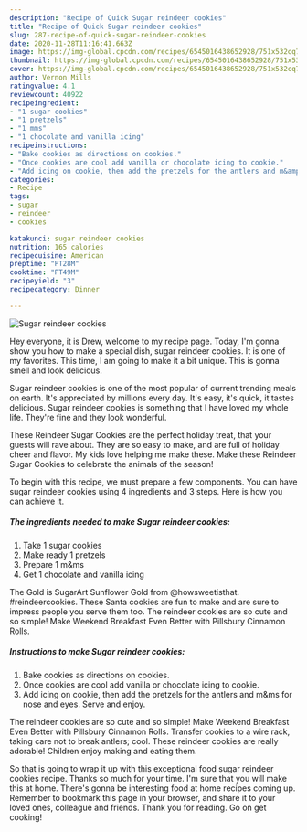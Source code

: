 ```yaml
---
description: "Recipe of Quick Sugar reindeer cookies"
title: "Recipe of Quick Sugar reindeer cookies"
slug: 287-recipe-of-quick-sugar-reindeer-cookies
date: 2020-11-28T11:16:41.663Z
image: https://img-global.cpcdn.com/recipes/6545016438652928/751x532cq70/sugar-reindeer-cookies-recipe-main-photo.jpg
thumbnail: https://img-global.cpcdn.com/recipes/6545016438652928/751x532cq70/sugar-reindeer-cookies-recipe-main-photo.jpg
cover: https://img-global.cpcdn.com/recipes/6545016438652928/751x532cq70/sugar-reindeer-cookies-recipe-main-photo.jpg
author: Vernon Mills
ratingvalue: 4.1
reviewcount: 40922
recipeingredient:
- "1 sugar cookies"
- "1 pretzels"
- "1 mms"
- "1 chocolate and vanilla icing"
recipeinstructions:
- "Bake cookies as directions on cookies."
- "Once cookies are cool add vanilla or chocolate icing to cookie."
- "Add icing on cookie, then add the pretzels for the antlers and m&amp;ms for nose and eyes. Serve and enjoy."
categories:
- Recipe
tags:
- sugar
- reindeer
- cookies

katakunci: sugar reindeer cookies 
nutrition: 165 calories
recipecuisine: American
preptime: "PT28M"
cooktime: "PT49M"
recipeyield: "3"
recipecategory: Dinner

---
```



![Sugar reindeer cookies](https://img-global.cpcdn.com/recipes/6545016438652928/751x532cq70/sugar-reindeer-cookies-recipe-main-photo.jpg)

Hey everyone, it is Drew, welcome to my recipe page. Today, I'm gonna show you how to make a special dish, sugar reindeer cookies. It is one of my favorites. This time, I am going to make it a bit unique. This is gonna smell and look delicious.

Sugar reindeer cookies is one of the most popular of current trending meals on earth. It's appreciated by millions every day. It's easy, it's quick, it tastes delicious. Sugar reindeer cookies is something that I have loved my whole life. They're fine and they look wonderful.

These Reindeer Sugar Cookies are the perfect holiday treat, that your guests will rave about. They are so easy to make, and are full of holiday cheer and flavor. My kids love helping me make these. Make these Reindeer Sugar Cookies to celebrate the animals of the season!


To begin with this recipe, we must prepare a few components. You can have sugar reindeer cookies using 4 ingredients and 3 steps. Here is how you can achieve it.

<!--inarticleads1-->

##### The ingredients needed to make Sugar reindeer cookies:

1. Take 1 sugar cookies
1. Make ready 1 pretzels
1. Prepare 1 m&amp;ms
1. Get 1 chocolate and vanilla icing


The Gold is SugarArt Sunflower Gold from @howsweetisthat. #reindeercookies. These Santa cookies are fun to make and are sure to impress people you serve them too. The reindeer cookies are so cute and so simple! Make Weekend Breakfast Even Better with Pillsbury Cinnamon Rolls. 

<!--inarticleads2-->

##### Instructions to make Sugar reindeer cookies:

1. Bake cookies as directions on cookies.
1. Once cookies are cool add vanilla or chocolate icing to cookie.
1. Add icing on cookie, then add the pretzels for the antlers and m&amp;ms for nose and eyes. Serve and enjoy.


The reindeer cookies are so cute and so simple! Make Weekend Breakfast Even Better with Pillsbury Cinnamon Rolls. Transfer cookies to a wire rack, taking care not to break antlers; cool. These reindeer cookies are really adorable! Children enjoy making and eating them. 

So that is going to wrap it up with this exceptional food sugar reindeer cookies recipe. Thanks so much for your time. I'm sure that you will make this at home. There's gonna be interesting food at home recipes coming up. Remember to bookmark this page in your browser, and share it to your loved ones, colleague and friends. Thank you for reading. Go on get cooking!
